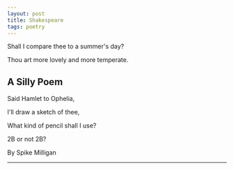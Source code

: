 ```yaml
---
layout: post
title: Shakespeare 
tags: poetry
--- 
```



Shall I compare thee to a summer's day? 

Thou art more lovely and more temperate. 



## A Silly Poem 


Said Hamlet to Ophelia, 


I'll draw a sketch of thee, 


What kind of pencil shall I use? 


2B or not 2B? 



By Spike Milligan 

---
